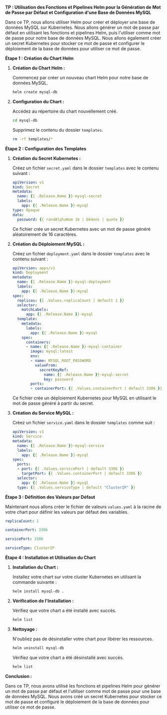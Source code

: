 **TP : Utilisation des Fonctions et Pipelines Helm pour la Génération de Mot de Passe par Défaut et Configuration d'une Base de Données MySQL**

Dans ce TP, nous allons utiliser Helm pour créer et déployer une base de données MySQL sur Kubernetes. Nous allons générer un mot de passe par défaut en utilisant les fonctions et pipelines Helm, puis l'utiliser comme mot de passe pour notre base de données MySQL. Nous allons également créer un secret Kubernetes pour stocker ce mot de passe et configurer le déploiement de la base de données pour utiliser ce mot de passe.

**Étape 1 : Création du Chart Helm**

1. **Création du Chart Helm :**

    Commencez par créer un nouveau chart Helm pour notre base de données MySQL.

    ```bash
    helm create mysql-db
    ```

2. **Configuration du Chart :**

    Accédez au répertoire du chart nouvellement créé.

    ```bash
    cd mysql-db
    ```

    Supprimez le contenu du dossier `templates`.

    ```bash
    rm -rf templates/*
    ```

**Étape 2 : Configuration des Templates**

1. **Création du Secret Kubernetes :**

    Créez un fichier `secret.yaml` dans le dossier `templates` avec le contenu suivant :

    ```yaml
    apiVersion: v1
    kind: Secret
    metadata:
      name: {{ .Release.Name }}-mysql-secret
      labels:
        app: {{ .Release.Name }}-mysql
    type: Opaque
    data:
      password: {{ randAlphaNum 16 | b64enc | quote }}
    ```

    Ce fichier crée un secret Kubernetes avec un mot de passe généré aléatoirement de 16 caractères.

2. **Création du Déploiement MySQL :**

    Créez un fichier `deployment.yaml` dans le dossier `templates` avec le contenu suivant :

    ```yaml
    apiVersion: apps/v1
    kind: Deployment
    metadata:
      name: {{ .Release.Name }}-mysql-deployment
      labels:
        app: {{ .Release.Name }}-mysql
    spec:
      replicas: {{ .Values.replicaCount | default 1 }}
      selector:
        matchLabels:
          app: {{ .Release.Name }}-mysql
      template:
        metadata:
          labels:
            app: {{ .Release.Name }}-mysql
        spec:
          containers:
          - name: {{ .Release.Name }}-mysql-container
            image: mysql:latest
            env:
            - name: MYSQL_ROOT_PASSWORD
              valueFrom:
                secretKeyRef:
                  name: {{ .Release.Name }}-mysql-secret
                  key: password
            ports:
            - containerPort: {{ .Values.containerPort | default 3306 }}
    ```

    Ce fichier crée un déploiement Kubernetes pour MySQL en utilisant le mot de passe généré à partir du secret.

3. **Création du Service MySQL :**

    Créez un fichier `service.yaml` dans le dossier `templates` comme suit :

    ```yaml
    apiVersion: v1
    kind: Service
    metadata:
      name: {{ .Release.Name }}-mysql-service
      labels:
        app: {{ .Release.Name }}-mysql
    spec:
      ports:
      - port: {{ .Values.servicePort | default 3306 }}
        targetPort: {{ .Values.containerPort | default 3306 }}
      selector:
        app: {{ .Release.Name }}-mysql
      type: {{ .Values.serviceType | default "ClusterIP" }}
    ```


**Étape 3 : Définition des Valeurs par Défaut**

Maintenant nous allons créer le fichier de valeurs `values.yaml` à la racine de votre chart pour définir les valeurs par défaut des variables.

```yaml
replicaCount: 1

containerPort: 3306

servicePort: 3306

serviceType: ClusterIP
```

**Étape 4 : Installation et Utilisation du Chart**

1. **Installation du Chart :**

    Installez votre chart sur votre cluster Kubernetes en utilisant la commande suivante :

    ```bash
    helm install mysql-db .
    ```

2. **Vérification de l'Installation :**

    Vérifiez que votre chart a été installé avec succès.

    ```bash
    helm list
    ```

3. **Nettoyage :**

    N'oubliez pas de désinstaller votre chart pour libérer les ressources.

    ```bash
    helm uninstall mysql-db
    ```

    Vérifiez que votre chart a été désinstallé avec succès.

    ```bash
    helm list
    ```

**Conclusion :**

Dans ce TP, nous avons utilisé les fonctions et pipelines Helm pour générer un mot de passe par défaut et l'utiliser comme mot de passe pour une base de données MySQL. Nous avons créé un secret Kubernetes pour stocker ce mot de passe et configuré le déploiement de la base de données pour utiliser ce mot de passe.